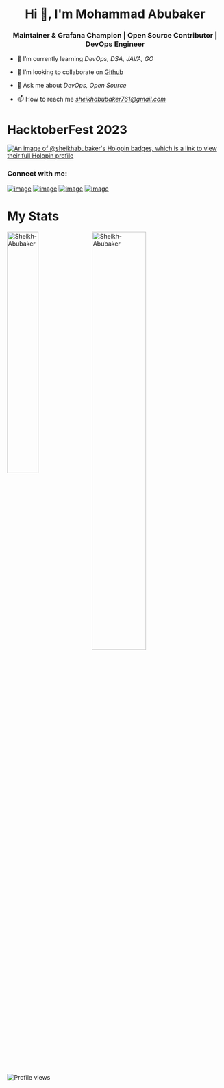 <h1 align="center">Hi 👋, I'm Mohammad Abubaker</h1>
<h3 align="center"> Maintainer & Grafana Champion | Open Source Contributor | DevOps Engineer </h3>



- 🌱 I’m currently learning *DevOps, DSA, JAVA, GO*

- 👯 I’m looking to collaborate on [Github](https://github.com/Sheikh-Abubaker)

- 💬 Ask me about *DevOps, Open Source*

- 📫 How to reach me *sheikhabubaker761@gmail.com*

# HacktoberFest 2023
[![An image of @sheikhabubaker's Holopin badges, which is a link to view their full Holopin profile](https://holopin.me/sheikhabubaker)](https://holopin.io/@sheikhabubaker)

<h3 align="left">Connect with me:</h3>
<p align="left">

[![image](https://img.shields.io/badge/LinkedIn-0077B5?style=for-the-badge&logo=linkedin&logoColor=white)](https://www.linkedin.com/in/mohammad-abubaker-3574ba231/)
[![image](https://img.shields.io/badge/Twitter-1DA1F2?style=for-the-badge&logo=twitter&logoColor=white)](https://twitter.com/ea3dd89789a84d4)
[![image](https://img.shields.io/badge/Gmail-D14836?style=for-the-badge&logo=gmail&logoColor=white)](mailto:sheikhabubaker761@gmail.com)
[![image](https://img.shields.io/badge/YouTube-FF0000?style=for-the-badge&logo=youtube&logoColor=white)](https://www.youtube.com/channel/UCbSgqO1KgbitdV1C4G-8EJQ)


</p>

<h1>My Stats</h1>
<p><img align="left" width=38% src="https://github-readme-stats.vercel.app/api/top-langs?username=Sheikh-Abubaker&theme=vision-friendly-dark&show_icons=true&locale=en&layout=compact" alt="Sheikh-Abubaker" /></p>

<p>&nbsp;<img align="center" width=50% src="https://github-readme-stats.vercel.app/api?username=Sheikh-Abubaker&theme=vision-friendly-dark&show=prs_merged&show_icons=true&locale=en" alt="Sheikh-Abubaker" /></p>



![Profile views](https://komarev.com/ghpvc/?username=Sheikh-Abubaker)





</p>
